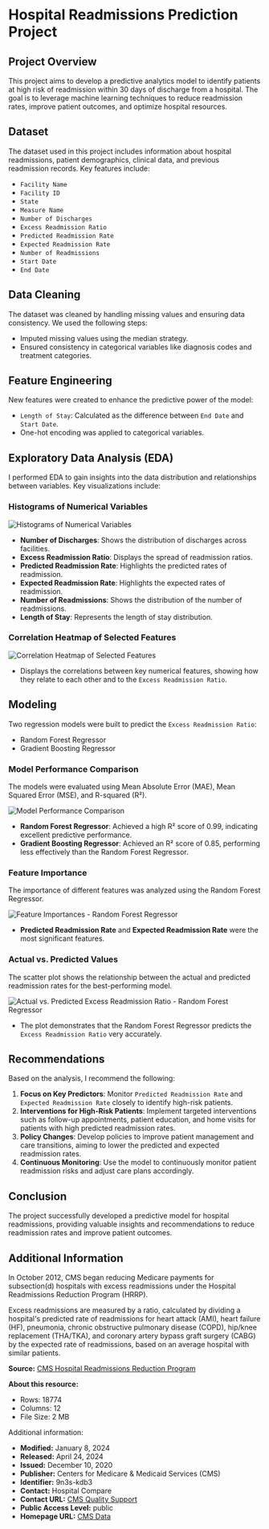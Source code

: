 # Hospital Readmissions Prediction Project

## Project Overview
This project aims to develop a predictive analytics model to identify patients at high risk of readmission within 30 days of discharge from a hospital. The goal is to leverage machine learning techniques to reduce readmission rates, improve patient outcomes, and optimize hospital resources.

## Dataset
The dataset used in this project includes information about hospital readmissions, patient demographics, clinical data, and previous readmission records. Key features include:
- `Facility Name`
- `Facility ID`
- `State`
- `Measure Name`
- `Number of Discharges`
- `Excess Readmission Ratio`
- `Predicted Readmission Rate`
- `Expected Readmission Rate`
- `Number of Readmissions`
- `Start Date`
- `End Date`

## Data Cleaning
The dataset was cleaned by handling missing values and ensuring data consistency. We used the following steps:
- Imputed missing values using the median strategy.
- Ensured consistency in categorical variables like diagnosis codes and treatment categories.

## Feature Engineering
New features were created to enhance the predictive power of the model:
- `Length of Stay`: Calculated as the difference between `End Date` and `Start Date`.
- One-hot encoding was applied to categorical variables.

## Exploratory Data Analysis (EDA)
I performed EDA to gain insights into the data distribution and relationships between variables. Key visualizations include:

### Histograms of Numerical Variables
![Histograms of Numerical Variables](https://github.com/Yaman-Shadid/Predictive-Analytics-for-Hospital-Readmissions/blob/main/Visualizations/EDA/Histograms%20of%20numerical%20Variables.png)

- **Number of Discharges**: Shows the distribution of discharges across facilities.
- **Excess Readmission Ratio**: Displays the spread of readmission ratios.
- **Predicted Readmission Rate**: Highlights the predicted rates of readmission.
- **Expected Readmission Rate**: Highlights the expected rates of readmission.
- **Number of Readmissions**: Shows the distribution of the number of readmissions.
- **Length of Stay**: Represents the length of stay distribution.

### Correlation Heatmap of Selected Features
![Correlation Heatmap of Selected Features](https://github.com/Yaman-Shadid/Predictive-Analytics-for-Hospital-Readmissions/blob/main/Visualizations/EDA/Correlation%20Heatmap%20of%20Selected%20Features.png)

- Displays the correlations between key numerical features, showing how they relate to each other and to the `Excess Readmission Ratio`.

## Modeling
Two regression models were built to predict the `Excess Readmission Ratio`:
- Random Forest Regressor
- Gradient Boosting Regressor

### Model Performance Comparison
The models were evaluated using Mean Absolute Error (MAE), Mean Squared Error (MSE), and R-squared (R²).

![Model Performance Comparison](https://github.com/Yaman-Shadid/Predictive-Analytics-for-Hospital-Readmissions/blob/main/Visualizations/End%20visualizations/Model%20Performance%20Comparison.png)

- **Random Forest Regressor**: Achieved a high R² score of 0.99, indicating excellent predictive performance.
- **Gradient Boosting Regressor**: Achieved an R² score of 0.85, performing less effectively than the Random Forest Regressor.

### Feature Importance
The importance of different features was analyzed using the Random Forest Regressor.

![Feature Importances - Random Forest Regressor](https://github.com/Yaman-Shadid/Predictive-Analytics-for-Hospital-Readmissions/blob/main/Visualizations/End%20visualizations/Feature%20Importances%20-%20Random%20Forest%20Regressor.png)

- **Predicted Readmission Rate** and **Expected Readmission Rate** were the most significant features.

### Actual vs. Predicted Values
The scatter plot shows the relationship between the actual and predicted readmission rates for the best-performing model.

![Actual vs. Predicted Excess Readmission Ratio - Random Forest Regressor](https://github.com/Yaman-Shadid/Predictive-Analytics-for-Hospital-Readmissions/blob/main/Visualizations/End%20visualizations/Actual%20vs.%20Predicted%20Excess%20Readmission%20Ratio%20-%20Random%20Forest%20Regressor.png)

- The plot demonstrates that the Random Forest Regressor predicts the `Excess Readmission Ratio` very accurately.

## Recommendations
Based on the analysis, I recommend the following:
1. **Focus on Key Predictors**: Monitor `Predicted Readmission Rate` and `Expected Readmission Rate` closely to identify high-risk patients.
2. **Interventions for High-Risk Patients**: Implement targeted interventions such as follow-up appointments, patient education, and home visits for patients with high predicted readmission rates.
3. **Policy Changes**: Develop policies to improve patient management and care transitions, aiming to lower the predicted and expected readmission rates.
4. **Continuous Monitoring**: Use the model to continuously monitor patient readmission risks and adjust care plans accordingly.

## Conclusion
The project successfully developed a predictive model for hospital readmissions, providing valuable insights and recommendations to reduce readmission rates and improve patient outcomes.

## Additional Information

In October 2012, CMS began reducing Medicare payments for subsection(d) hospitals with excess readmissions under the Hospital Readmissions Reduction Program (HRRP).

Excess readmissions are measured by a ratio, calculated by dividing a hospital's predicted rate of readmissions for heart attack (AMI), heart failure (HF), pneumonia, chronic obstructive pulmonary disease (COPD), hip/knee replacement (THA/TKA), and coronary artery bypass graft surgery (CABG) by the expected rate of readmissions, based on an average hospital with similar patients.

**Source:** [CMS Hospital Readmissions Reduction Program](https://data.cms.gov/provider-data/dataset/9n3s-kdb3#data-table)

**About this resource:**

- Rows: 18774
- Columns: 12
- File Size: 2 MB

Additional information:
- **Modified:** January 8, 2024
- **Released:** April 24, 2024
- **Issued:** December 10, 2020
- **Publisher:** Centers for Medicare & Medicaid Services (CMS)
- **Identifier:** 9n3s-kdb3
- **Contact:** Hospital Compare
- **Contact URL:** [CMS Quality Support](https://cmsqualitysupport.servicenowservices.com/qnet_qa)
- **Public Access Level:** public
- **Homepage URL:** [CMS Data](https://data.cms.gov/provider-data/dataset/9n3s-kdb3)
